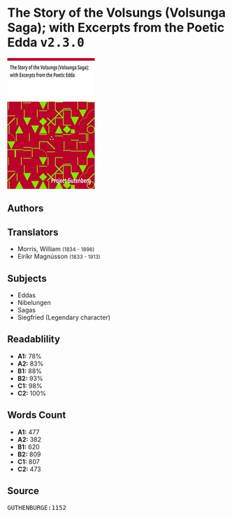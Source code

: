 # The Story of the Volsungs (Volsunga Saga); with Excerpts from the Poetic Edda <kbd>v2.3.0</kbd>

![](./cover.medium.jpg "")

## Authors



## Translators


 - Morris, William <small>(1834 - 1896)</small>
 - Eiríkr Magnússon <small>(1833 - 1913)</small>

## Subjects


 - Eddas
 - Nibelungen
 - Sagas
 - Siegfried (Legendary character)

## Readablility


 - **A1:** 78%
 - **A2:** 83%
 - **B1:** 88%
 - **B2:** 93%
 - **C1:** 98%
 - **C2:** 100%

## Words Count


 - **A1:** 477
 - **A2:** 382
 - **B1:** 620
 - **B2:** 809
 - **C1:** 807
 - **C2:** 473

## Source


<kbd>GUTHENBURGE:1152</kbd>
